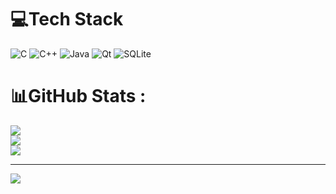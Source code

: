 
# 💻Tech Stack
![C](https://img.shields.io/badge/c-%2300599C.svg?style=for-the-badge&logo=c&logoColor=white) ![C++](https://img.shields.io/badge/c++-%2300599C.svg?style=for-the-badge&logo=c%2B%2B&logoColor=white) ![Java](https://img.shields.io/badge/java-%23ED8B00.svg?style=for-the-badge&logo=java&logoColor=white) ![Qt](https://img.shields.io/badge/Qt-%23217346.svg?style=for-the-badge&logo=Qt&logoColor=white) ![SQLite](https://img.shields.io/badge/sqlite-%2307405e.svg?style=for-the-badge&logo=sqlite&logoColor=white)
# 📊GitHub Stats :
![](https://github-readme-stats.vercel.app/api?username=nguyenhaidang01&theme=radical&hide_border=false&include_all_commits=false&count_private=false)<br/>
![](https://github-readme-streak-stats.herokuapp.com/?user=nguyenhaidang01&theme=radical&hide_border=false)<br/>
![](https://github-readme-stats.vercel.app/api/top-langs/?username=nguyenhaidang01&theme=radical&hide_border=false&include_all_commits=false&count_private=false&layout=compact)

---
[![](https://visitcount.itsvg.in/api?id=nguyenhaidang01&icon=0&color=0)](https://visitcount.itsvg.in)
